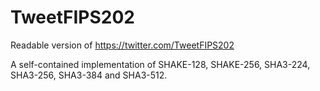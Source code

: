 # TweetFIPS202

Readable version of https://twitter.com/TweetFIPS202

A self-contained implementation of SHAKE-128, SHAKE-256,
SHA3-224, SHA3-256, SHA3-384 and SHA3-512.
